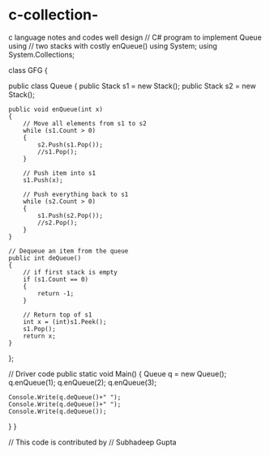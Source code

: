 # c-collection-
c language notes and codes well design 
// C# program to implement Queue using 
// two stacks with costly enQueue()
using System;
using System.Collections;

class GFG 
{ 
	
public class Queue 
{ 
	public Stack s1 = new Stack(); 
	public Stack s2 = new Stack(); 

	public void enQueue(int x) 
	{ 
		// Move all elements from s1 to s2 
		while (s1.Count > 0) 
		{ 
			s2.Push(s1.Pop()); 
			//s1.Pop(); 
		} 

		// Push item into s1 
		s1.Push(x); 

		// Push everything back to s1 
		while (s2.Count > 0) 
		{ 
			s1.Push(s2.Pop()); 
			//s2.Pop(); 
		} 
	} 

	// Dequeue an item from the queue 
	public int deQueue() 
	{ 
		// if first stack is empty 
		if (s1.Count == 0) 
		{ 
			return -1;
		} 

		// Return top of s1 
		int x = (int)s1.Peek(); 
		s1.Pop(); 
		return x; 
	} 
}; 

// Driver code 
public static void Main() 
{ 
	Queue q = new Queue(); 
	q.enQueue(1); 
	q.enQueue(2); 
	q.enQueue(3); 

	Console.Write(q.deQueue()+" "); 
	Console.Write(q.deQueue()+" "); 
	Console.Write(q.deQueue()); 
} 
} 

// This code is contributed by 
// Subhadeep Gupta 

